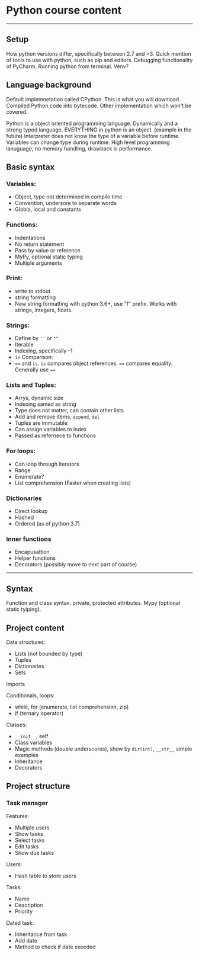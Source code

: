 # Python course content
---
## Setup
How python versions differ, specifically between 2.7 and >3.
Quick mention of tools to use with python, such as pip and editors. Debugging functionality of PyCharm.
Running python from terminal.
Venv?

## Language background
Default implemnetation called CPython. This is what you will download. Compiled Python code into bytecode. Other implementation which won't be covered.

Python is a object oriented programming language. Dynamically and a strong typed language. EVERYTHING in python is an object.
(example in the future)
Interpreter does not know the type of a variable before runtime. Variables can change type during runtime.
High level programming lanuguage, no memory handling, drawback is performance.

## Basic syntax

### Variables:
- Object, type not determined in compile time
- Convention, undersore to separate words
- Globla, local and constants

### Functions:
- Indentations
- No return statement
- Pass by value or reference
- MyPy, optional static typing
- Multiple arguments

### Print:
- write to stdout
- string formatting
- New string formatting with python 3.6+, use "f" prefix. Works with strings, integers, floats.

### Strings:
- Define by `''` or `""`
- Iterable
- Indexing, specifically -1
- `in`
 Comparison:
 - `==` and `is`. `is` compares object references. `==` compares equality. Generally use `==`

### Lists and Tuples:
- Arrys, dynamic size
- Indexing samed as string
- Type does not matter, can contain other lists
- Add and remove items, `append`, `del`
- Tuples are immutable
- Can assign variables to index
- Passed as refernece to functions

### For loops:
- Can loop through iterators
- Range
- Enumerate?
- List comprehension (Faster when creating lists)

### Dictionaries
- Direct lookup
- Hashed
- Ordered (as of python 3.7)

### Inner functions
- Encapusaltion
- Helper functions
- Decorators (possibly move to next part of course)

---

## Syntax
Function and class syntax. private, protected attributes.
Mypy (optional static tyiping). 

## Project content
Data structures:
- Lists (not bounded by type)
- Tuples
- Dictionaries
- Sets

Imports

Conditionals, loops:
- while, for (enumerate, list comprehension, zip)
- if (ternary operator)

Classes:
- `__init__`, self
- Class variables
- Magic methods (double underscores), show by `dir(int)`,  `__str__` simple examples 
- Inheritance
- Decorators

## Project structure
### Task manager
Features:
- Multiple users
- Show tasks
- Select tasks
- Edit tasks
- Show due tasks

Users:
- Hash table to store users

Tasks:
- Name
- Description
- Priority

Dated task:
- Inheritance from task
- Add date
- Method to check if date exeeded







